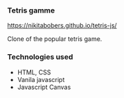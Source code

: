 ### Tetris gamme

https://nikitabobers.github.io/tetris-js/

Clone of the popular tetris game. 

### Technologies used

* HTML, CSS
* Vanila javascript
* Javascript Canvas
